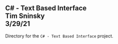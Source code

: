 **C# - Text Based Interface**\
Tim Sninsky\
3/29/21
---
Directory for the `C# - Text Based Interface` project.
